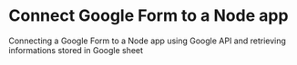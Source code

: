 # Connect Google Form to a Node app
Connecting a Google Form to a Node app using Google API and retrieving informations stored in Google sheet
